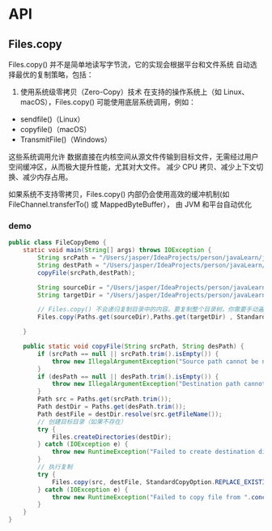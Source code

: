 # API

## Files.copy

Files.copy() 并不是简单地读写字节流，它的实现会根据平台和文件系统 自动选择最优的复制策略，包括：

1. 使用系统级零拷贝（Zero-Copy）技术
   在支持的操作系统上（如 Linux、macOS），Files.copy() 可能使用底层系统调用，例如：

- sendfile()（Linux）
- copyfile()（macOS）
- TransmitFile()（Windows）

这些系统调用允许 数据直接在内核空间从源文件传输到目标文件，无需经过用户空间缓冲区，从而极大提升性能，尤其对大文件。
减少 CPU 拷贝、减少上下文切换、减少内存占用。

如果系统不支持零拷贝，Files.copy() 内部仍会使用高效的缓冲机制(如 FileChannel.transferTo() 或 MappedByteBuffer），
由 JVM 和平台自动优化
### demo
```java
public class FileCopyDemo {
    static void main(String[] args) throws IOException {
        String srcPath = "/Users/jasper/IdeaProjects/person/javaLearn/javaBasic/src/main/java/com/jasper/io/AIO/files/a.txt";
        String destPath = "/Users/jasper/IdeaProjects/person/javaLearn/javaBasic/src/main/java/com/jasper/io/AIO/fileCopy/";
        copyFile(srcPath,destPath);

        String sourceDir = "/Users/jasper/IdeaProjects/person/javaLearn/javaBasic/src/main/java/com/jasper/io/AIO/files";
        String targetDir = "/Users/jasper/IdeaProjects/person/javaLearn/javaBasic/src/main/java/com/jasper/io/AIO/fileCopy1";

        // Files.copy() 不会递归复制目录中的内容。要复制整个目录树，你需要手动遍历目录结构或使用递归方法。
        Files.copy(Paths.get(sourceDir),Paths.get(targetDir) , StandardCopyOption.REPLACE_EXISTING);

    }

    public static void copyFile(String srcPath, String desPath) {
        if (srcPath == null || srcPath.trim().isEmpty()) {
            throw new IllegalArgumentException("Source path cannot be null or empty");
        }
        if (desPath == null || desPath.trim().isEmpty()) {
            throw new IllegalArgumentException("Destination path cannot be null or empty");
        }
        Path src = Paths.get(srcPath.trim());
        Path destDir = Paths.get(desPath.trim());
        Path destFile = destDir.resolve(src.getFileName());
        // 创建目标目录（如果不存在）
        try {
            Files.createDirectories(destDir);
        } catch (IOException e) {
            throw new RuntimeException("Failed to create destination directory: ".concat(destDir.toString()), e);
        }
        // 执行复制
        try {
            Files.copy(src, destFile, StandardCopyOption.REPLACE_EXISTING);
        } catch (IOException e) {
            throw new RuntimeException("Failed to copy file from ".concat(src.toString()).concat(" to ").concat(destFile.toString()), e);
        }
    }
}

```
